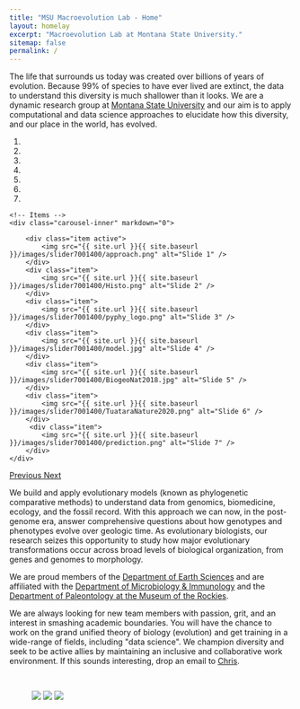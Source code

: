 ```yaml
---
title: "MSU Macroevolution Lab - Home"
layout: homelay
excerpt: "Macroevolution Lab at Montana State University."
sitemap: false
permalink: /
---
```



The life that surrounds us today was created over billions of years of evolution. Because 99% of species to have ever lived are extinct, the data to understand this diversity is much shallower than it looks. We are a dynamic research group at [Montana State University](http://www.montana.edu) and our aim is to apply computational and data science approaches to elucidate how this diversity, and our place in the world, has evolved.


<div markdown="0" id="carousel" class="carousel slide" data-ride="carousel" data-interval="5000" data-pause="hover" >
    <!-- Menu -->
    <ol class="carousel-indicators">
        <li data-target="#carousel" data-slide-to="0" class="active"></li>
        <li data-target="#carousel" data-slide-to="1"></li>
        <li data-target="#carousel" data-slide-to="2"></li>
        <li data-target="#carousel" data-slide-to="3"></li>
        <li data-target="#carousel" data-slide-to="4"></li>
        <li data-target="#carousel" data-slide-to="5"></li>
        <li data-target="#carousel" data-slide-to="6"></li>
    </ol>

    <!-- Items -->
    <div class="carousel-inner" markdown="0">

        <div class="item active">
            <img src="{{ site.url }}{{ site.baseurl }}/images/slider7001400/approach.png" alt="Slide 1" />
        </div>
        <div class="item">
            <img src="{{ site.url }}{{ site.baseurl }}/images/slider7001400/Histo.png" alt="Slide 2" />
        </div>
        <div class="item">
            <img src="{{ site.url }}{{ site.baseurl }}/images/slider7001400/pyphy_logo.png" alt="Slide 3" />
        </div>
        <div class="item">
            <img src="{{ site.url }}{{ site.baseurl }}/images/slider7001400/model.jpg" alt="Slide 4" />
        </div>
        <div class="item">
            <img src="{{ site.url }}{{ site.baseurl }}/images/slider7001400/BiogeoNat2018.jpg" alt="Slide 5" />
        </div>
        <div class="item">
            <img src="{{ site.url }}{{ site.baseurl }}/images/slider7001400/TuataraNature2020.png" alt="Slide 6" />
        </div>       
         <div class="item">
            <img src="{{ site.url }}{{ site.baseurl }}/images/slider7001400/prediction.png" alt="Slide 7" />
        </div>
    </div>
  <a class="left carousel-control" href="#carousel" role="button" data-slide="prev">
    <span class="glyphicon glyphicon-chevron-left" aria-hidden="true"></span>
    <span class="sr-only">Previous</span>
  </a>
  <a class="right carousel-control" href="#carousel" role="button" data-slide="next">
    <span class="glyphicon glyphicon-chevron-right" aria-hidden="true"></span>
    <span class="sr-only">Next</span>
  </a>
</div>


We build and apply evolutionary models (known as phylogenetic comparative methods) to understand data from genomics, biomedicine, ecology, and the fossil record. With this approach we can now, in the post-genome era, answer comprehensive questions about how genotypes and phenotypes evolve over geologic time. As evolutionary biologists, our research seizes this opportunity to study how major evolutionary transformations occur across broad levels of biological organization, from genes and genomes to morphology. 

We are proud members of the [Department of Earth Sciences](https://www.montana.edu/earthsciences/) and are affiliated with the [Department of Microbiology & Immunology](https://www.montana.edu/mbi/) and the [Department of Paleontology at the Museum of the Rockies](https://museumoftherockies.org/research/paleontology/).

We are always looking for new team members with passion, grit, and an interest in smashing academic boundaries. You will have the chance to work on the grand unified theory of biology (evolution) and get training in a wide-range of fields, including "data science". We champion diversity and seek to be active allies by maintaining an inclusive and collaborative work environment. If this sounds interesting, drop an email to <a href="mailto:organ@montana.edu">Chris</a>.
<p>&nbsp</p>
<figure class="fourth">
  <img src="{{ site.url }}{{ site.baseurl }}/images/logopic/MSU2.png">
  <img src="{{ site.url }}{{ site.baseurl }}/images/logopic/space.jpg">
  <img src="{{ site.url }}{{ site.baseurl }}/images/logopic/MOR_Logo.png">
</figure>
